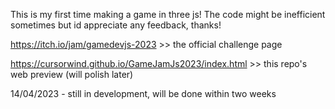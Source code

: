 This is my first time making a game in three js! The code might be inefficient sometimes but id appreciate any feedback, thanks!

https://itch.io/jam/gamedevjs-2023 >> the official challenge page

https://cursorwind.github.io/GameJamJs2023/index.html >> this repo's web preview (will polish later)

14/04/2023 - still in development, will be done within two weeks
